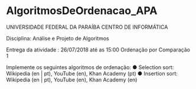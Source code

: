 # AlgoritmosDeOrdenacao_APA

UNIVERSIDADE FEDERAL DA PARAÍBA
CENTRO DE INFORMÁTICA

Disciplina: Análise e Projeto de Algoritmos

Entrega da atividade : 26/07/2018 até as 15:00
Ordenação por Comparação 1

Implemente os seguintes algoritmos de ordenação:
● Selection sort: Wikipedia (​en​ | ​pt​), YouTube (​en​), Khan Academy (​pt​)
● Insertion sort: Wikipedia (​en​ | ​pt​), YouTube (​en​), Khan Academy (​en​)